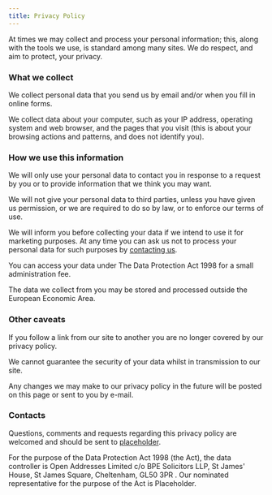 ```yaml
---
title: Privacy Policy
---
```


At times we may collect and process your personal information; this, along with the tools we use, is standard among many sites. We do respect, and aim to protect, your privacy.

### What we collect

We collect personal data that you send us by email and/or when you fill in online forms.

We collect data about your computer, such as your IP address, operating system and web browser, and the pages that you visit (this is about your browsing actions and patterns, and does not identify you).

### How we use this information

We will only use your personal data to contact you in response to a request by you or to provide information that we think you may want.

We will not give your personal data to third parties, unless you have given us permission, or we are required to do so by law, or to enforce our terms of use.

We will inform you before collecting your data if we intend to use it for marketing purposes. At any time you can ask us not to process your personal data for such purposes by [contacting us](mailto:datacontroller@openaddressesuk.org).

You can access your data under The Data Protection Act 1998 for a small administration fee.

The data we collect from you may be stored and processed outside the European Economic Area.

### Other caveats

If you follow a link from our site to another you are no longer covered by our privacy policy.

We cannot guarantee the security of your data whilst in transmission to our site.

Any changes we may make to our privacy policy in the future will be posted on this page or sent to you by e-mail.

### Contacts

Questions, comments and requests regarding this privacy policy are welcomed and should be sent to [placeholder](mailto:info@openaddressesuk.org).

For the purpose of the Data Protection Act 1998 (the Act), the data controller is Open Addresses Limited c/o BPE Solicitors LLP, St James' House, St James Square, Cheltenham, GL50 3PR . Our nominated representative for the purpose of the Act is Placeholder.


